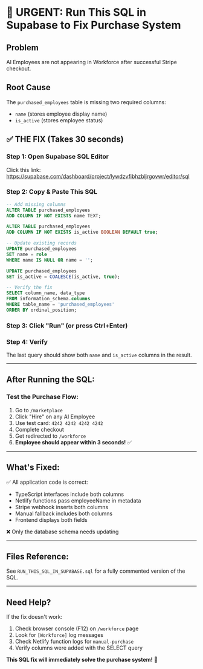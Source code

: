 # 🚨 URGENT: Run This SQL in Supabase to Fix Purchase System

## Problem
AI Employees are not appearing in Workforce after successful Stripe checkout.

## Root Cause
The `purchased_employees` table is missing two required columns:
- `name` (stores employee display name)
- `is_active` (stores employee status)

## ✅ THE FIX (Takes 30 seconds)

### Step 1: Open Supabase SQL Editor
Click this link: https://supabase.com/dashboard/project/lywdzvfibhzbljrgovwr/editor/sql

### Step 2: Copy & Paste This SQL

```sql
-- Add missing columns
ALTER TABLE purchased_employees 
ADD COLUMN IF NOT EXISTS name TEXT;

ALTER TABLE purchased_employees 
ADD COLUMN IF NOT EXISTS is_active BOOLEAN DEFAULT true;

-- Update existing records
UPDATE purchased_employees 
SET name = role 
WHERE name IS NULL OR name = '';

UPDATE purchased_employees 
SET is_active = COALESCE(is_active, true);

-- Verify the fix
SELECT column_name, data_type 
FROM information_schema.columns 
WHERE table_name = 'purchased_employees'
ORDER BY ordinal_position;
```

### Step 3: Click "Run" (or press Ctrl+Enter)

### Step 4: Verify
The last query should show both `name` and `is_active` columns in the result.

---

## After Running the SQL:

### Test the Purchase Flow:
1. Go to `/marketplace`
2. Click "Hire" on any AI Employee
3. Use test card: `4242 4242 4242 4242`
4. Complete checkout
5. Get redirected to `/workforce`
6. **Employee should appear within 3 seconds!** ✅

---

## What's Fixed:

✅ All application code is correct:
- TypeScript interfaces include both columns
- Netlify functions pass employeeName in metadata
- Stripe webhook inserts both columns
- Manual fallback includes both columns
- Frontend displays both fields

❌ Only the database schema needs updating

---

## Files Reference:
See `RUN_THIS_SQL_IN_SUPABASE.sql` for a fully commented version of the SQL.

---

## Need Help?
If the fix doesn't work:
1. Check browser console (F12) on `/workforce` page
2. Look for `[Workforce]` log messages
3. Check Netlify function logs for `manual-purchase`
4. Verify columns were added with the SELECT query

**This SQL fix will immediately solve the purchase system!** 🚀


